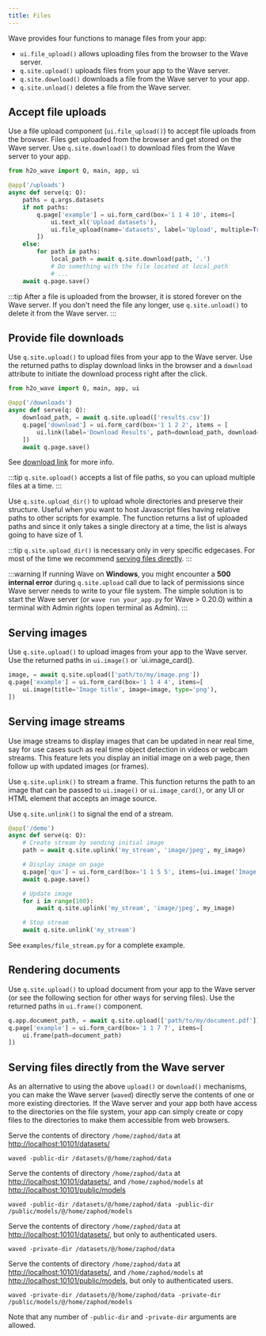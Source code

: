 ```yaml
---
title: Files
---
```


Wave provides four functions to manage files from your app:

- `ui.file_upload()` allows uploading files from the browser to the Wave server.
- `q.site.upload()` uploads files from your app to the Wave server.
- `q.site.download()` downloads a file from the Wave server to your app.
- `q.site.unload()` deletes a file from the Wave server.

## Accept file uploads

Use a file upload component (`ui.file_upload()`) to accept file uploads from the browser. Files get uploaded from the browser and get stored on the Wave server. Use `q.site.download()` to download files from the Wave server to your app.

```py {9,13}
from h2o_wave import Q, main, app, ui

@app('/uploads')
async def serve(q: Q):
    paths = q.args.datasets
    if not paths:
        q.page['example'] = ui.form_card(box='1 1 4 10', items=[
            ui.text_xl('Upload datasets'),
            ui.file_upload(name='datasets', label='Upload', multiple=True),
        ])
    else:
        for path in paths:
            local_path = await q.site.download(path, '.')
            # Do something with the file located at local_path
            # ...
    await q.page.save()
```

:::tip
After a file is uploaded from the browser, it is stored forever on the Wave server. If you don't need the file any longer, use `q.site.unload()` to delete it from the Wave server.
:::

## Provide file downloads

Use `q.site.upload()` to upload files from your app to the Wave server. Use the returned paths to display download links in the browser and a `download` attribute to initiate the download process right after the click.

```py {5,7}
from h2o_wave import Q, main, app, ui

@app('/downloads')
async def serve(q: Q):
    download_path, = await q.site.upload(['results.csv'])
    q.page['download'] = ui.form_card(box='1 1 2 2', items = [
        ui.link(label='Download Results', path=download_path, download=True),
    ])
    await q.page.save()
```

See [download link](/docs/widgets/form/link/#download-link) for more info.

:::tip
`q.site.upload()` accepts a list of file paths, so you can upload multiple files at a time.
:::

Use `q.site.upload_dir()` to upload whole directories and preserve their structure. Useful when you want to host Javascript files having relative paths to other scripts for example. The function returns a list of uploaded paths and since it only takes a single directory at a time, the list is always going to have size of 1.

:::tip
`q.site.upload_dir()` is necessary only in very specific edgecases. For most of the time we recommend [serving files directly](/docs/files/#serving-files-directly-from-the-wave-server).
:::

:::warning
If running Wave on **Windows**, you might encounter a **500 internal error** during `q.site.upload` call due to lack of permissions since Wave server needs to write to your file system. The simple solution
is to start the Wave server (or `wave run your_app.py` for Wave > 0.20.0) within a terminal with Admin rights (open terminal as Admin).
:::

## Serving images

Use `q.site.upload()` to upload images from your app to the Wave server. Use the returned paths in `ui.image()` or `ui.image_card().

```py
image, = await q.site.upload(['path/to/my/image.png'])
q.page['example'] = ui.form_card(box='1 1 4 4', items=[
    ui.image(title='Image title', image=image, type='png'),
])
```

## Serving image streams

Use image streams to display images that can be updated in near real time, say for use cases such as real time object detection in videos or webcam streams. This feature lets you display an initial image on a web page, then follow up with updated images (or frames).

Use `q.site.uplink()` to stream a frame. This function returns the path to an image that can be passed to `ui.image()` or `ui.image_card()`, or any UI or HTML element that accepts an image source.

Use `q.site.unlink()` to signal the end of a stream.

```py
@app('/demo')
async def serve(q: Q):
    # Create stream by sending initial image
    path = await q.site.uplink('my_stream', 'image/jpeg', my_image)

    # Display image on page
    q.page['qux'] = ui.form_card(box='1 1 5 5', items=[ui.image('Image Stream', path=path)])
    await q.page.save()

    # Update image
    for i in range(100):
        await q.site.uplink('my_stream', 'image/jpeg', my_image)

    # Stop stream
    await q.site.unlink('my_stream')
```

See `examples/file_stream.py` for a complete example.

## Rendering documents

Use `q.site.upload()` to upload document from your app to the Wave server (or see the following section for other ways for serving files). Use the returned paths in `ui.frame()` component.

```py
q.app.document_path, = await q.site.upload(['path/to/my/document.pdf'])
q.page['example'] = ui.form_card(box='1 1 7 7', items=[
    ui.frame(path=document_path)
])
```

## Serving files directly from the Wave server

As an alternative to using the above `upload()` or `download()` mechanisms, you can make the Wave server (`waved`) directly serve the contents of one or more existing directories. If the Wave server and your app both have access to the directories on the file system, your app can simply create or copy files to the directories to make them accessible from web browsers.

Serve the contents of directory `/home/zaphod/data` at <http://localhost:10101/datasets/>

```
waved -public-dir /datasets/@/home/zaphod/data
```

Serve the contents of directory `/home/zaphod/data` at <http://localhost:10101/datasets/>, and `/home/zaphod/models` at <http://localhost:10101/public/models>

```
waved -public-dir /datasets/@/home/zaphod/data -public-dir /public/models/@/home/zaphod/models
```

Serve the contents of directory `/home/zaphod/data` at <http://localhost:10101/datasets/>, but only to authenticated users.

```
waved -private-dir /datasets/@/home/zaphod/data
```

Serve the contents of directory `/home/zaphod/data` at <http://localhost:10101/datasets/>, and `/home/zaphod/models` at <http://localhost:10101/public/models>, but only to authenticated users.

```
waved -private-dir /datasets/@/home/zaphod/data -private-dir /public/models/@/home/zaphod/models
```

Note that any number of `-public-dir` and `-private-dir` arguments are allowed.
